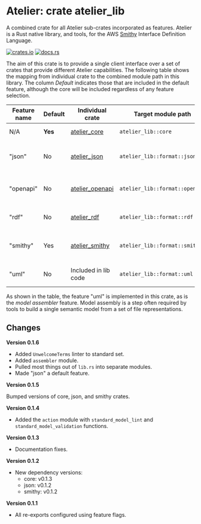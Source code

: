 # Atelier: crate atelier_lib

A combined crate for all Atelier sub-crates incorporated as features. Atelier is a Rust native
library, and tools, for the AWS [Smithy](https://github.com/awslabs/smithy) Interface Definition
Language.

[![crates.io](https://img.shields.io/crates/v/atelier_lib.svg)](https://crates.io/crates/atelier_lib)
[![docs.rs](https://docs.rs/atelier_lib/badge.svg)](https://docs.rs/atelier_lib)

The aim of this crate is to provide a single client interface over a set of crates that provide
different Atelier capabilities. The following table shows the mapping from individual crate to the 
combined module path in this library. The column _Default_ indicates those that are included in the 
default feature, although the core will be included regardless of any feature selection.

| Feature name | Default | Individual crate                                    | Target module path                | Purpose                                               |
|--------------|---------|-----------------------------------------------------|-----------------------------------|-------------------------------------------------------|
| N/A          | **Yes** | [atelier_core](https://docs.rs/atelier_core)        | `atelier_lib::core`               | Core models only.                                     |
| "json"       | No      | [atelier_json](https://docs.rs/atelier_json)        | `atelier_lib::format::json`       | Reading and Writing JSON AST representation.          |
| "openapi"    | No      | [atelier_openapi](https://docs.rs/atelier_openapi)  | `atelier_lib::format::openapi`    | Reading and Writing OpenAPI representations.          |
| "rdf"        | No      | [atelier_rdf](https://docs.rs/atelier_rdf)          | `atelier_lib::format::rdf`        | Reading and Writing RDF representations.              |
| "smithy"     | Yes     | [atelier_smithy](https://docs.rs/atelier_smithy)    | `atelier_lib::format::smithy`     | Reading and Writing the Smithy native representation. |
| "uml"        | No      | Included in lib code                                | `atelier_lib::format::uml`        | Writing PlantUML source.                              |

As shown in the table, the feature "uml" is implemented in this crate, as is the _model assembler_ feature. Model
assembly is a step often required by tools to build a single semantic model from a set of file representations.

## Changes

**Version 0.1.6**

* Added `UnwelcomeTerms` linter to standard set.
* Added `assembler` module.
* Pulled most things out of `lib.rs` into separate modules.
* Made "json" a default feature.

**Version 0.1.5**

Bumped versions of core, json, and smithy crates.

**Version 0.1.4**

* Added the `action` module with `standard_model_lint` and `standard_model_validation` functions.

**Version 0.1.3**

* Documentation fixes.

**Version 0.1.2**

* New dependency versions:
  * core: v0.1.3
  * json: v0.1.2
  * smithy: v0.1.2

**Version 0.1.1**

* All re-exports configured using feature flags.

